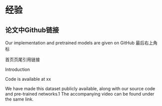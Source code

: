 # 经验



## 论文中Github链接

 Our implementation and pretrained models are given on GitHub 最后右上角标

首页页尾引用链接



Introduction 

Code is available at xx



We have made this dataset publicly available, along with our source code and pre-trained networks.1 The accompanying video can be found under the same link.